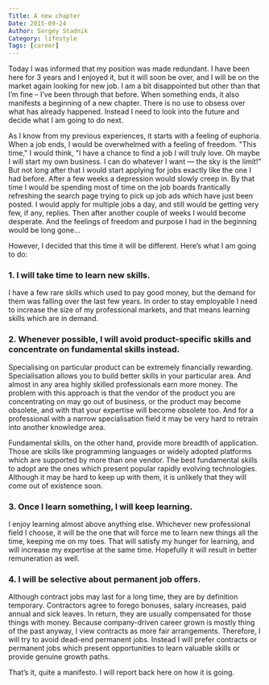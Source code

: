 ```yaml
---
Title: A new chapter
Date: 2015-09-24
Author: Sergey Stadnik
Category: lifestyle
Tags: [career]
---
```


Today I was informed that my position was made redundant. I have been here for 3 years and I enjoyed it, but it will soon be over, and I will be on the market again looking for new job. I am a bit disappointed but other than that I’m fine – I’ve been through that before. When something ends, it also manifests a beginning of a new chapter. There is no use to obsess over what has already happened. Instead I need to look into the future and decide what I am going to do next.
<!-- PELICAN_END_SUMMARY -->

As I know from my previous experiences, it starts with a feeling of euphoria. When a job ends, I would be overwhelmed with a feeling of freedom. "This time," I would think, "I have a chance to find a job I will truly love. Oh maybe I will start my own business. I can do whatever I want &mdash; the sky is the limit!" But not long after that I would start applying for jobs exactly like the one I had before. After a few weeks a depression would slowly creep in. By that time I would be spending most of time on the job boards frantically refreshing the search page trying to pick up job ads which have just been posted. I would apply for multiple jobs a day, and still would be getting very few, if any, replies. Then after another couple of weeks I would become desperate. And the feelings of freedom and purpose I had in the beginning would be long gone&hellip;

However, I decided that this time it will be different. Here’s what I am going to do:

### 1. I will take time to learn new skills.

I have a few rare skills which used to pay good money, but the demand for them was falling over the last few years. In order to stay employable I need to increase the size of my professional markets, and that means learning skills which are in demand.

### 2. Whenever possible, I will avoid product-specific skills and concentrate on fundamental skills instead.

Specialising on particular product can be extremely financially rewarding. Specialisation allows you to build better skills in your particular area. And almost in any area highly skilled professionals earn more money. The problem with this approach is that the vendor of the product you are concentrating on may go out of business, or the product may become obsolete, and with that your expertise will become obsolete too. And for a professional with a narrow specialisation field it may be very hard to retrain into another knowledge area.

Fundamental skills, on the other hand, provide more breadth of application. Those are skills like programming languages or widely adopted platforms which are supported by more than one vendor. The best fundamental skills to adopt are the ones which present popular rapidly evolving technologies. Although it may be hard to keep up with them, it is unlikely that they will come out of existence soon.

### 3. Once I learn something, I will keep learning.

I enjoy learning almost above anything else. Whichever new professional field I choose, it will be the one that will force me to learn new things all the time, keeping me on my toes. That will satisfy my hunger for learning, and will increase my expertise at the same time. Hopefully it will result in better remuneration as well.

### 4. I will be selective about permanent job offers.

Although contract jobs may last for a long time, they are by definition temporary. Contractors agree to forego bonuses, salary increases, paid annual and sick leaves. In return, they are usually compensated for those things with money. Because company-driven career grown is mostly thing of the past anyway, I view contracts as more fair arrangements. Therefore, I will try to avoid dead-end permanent jobs. Instead I will prefer contracts or permanent jobs which present opportunities to learn valuable skills or provide genuine growth paths.

That’s it, quite a manifesto. I will report back here on how it is going.

